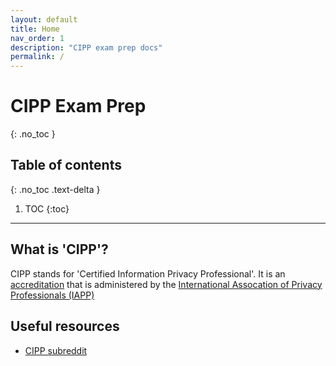 ```yaml
---
layout: default
title: Home
nav_order: 1
description: "CIPP exam prep docs"
permalink: /
---
```


# CIPP Exam Prep
{: .no_toc }

## Table of contents
{: .no_toc .text-delta }

1. TOC
{:toc}

---

## What is 'CIPP'?
CIPP stands for 'Certified Information Privacy Professional'. It is an [accreditation](https://iapp.org/certify/cipp/) that is administered by the [International Assocation of Privacy Professionals (IAPP)](https://iapp.org/about/)

## Useful resources
 - [CIPP subreddit](https://www.reddit.com/r/cipp/)
